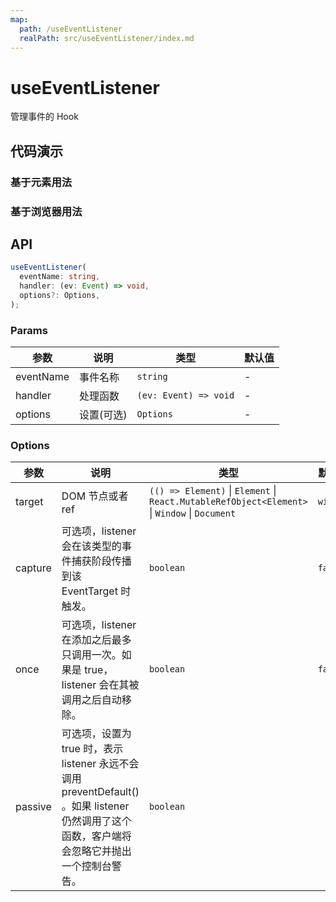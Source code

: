 ```yaml
---
map:
  path: /useEventListener
  realPath: src/useEventListener/index.md
---
```


# useEventListener

管理事件的 Hook

## 代码演示

### 基于元素用法

<demo src="./demo/demo.vue"
  language="vue"
  title="基本用法"
  desc="监听dom事件">
</demo>

### 基于浏览器用法

<demo src="./demo/demo1.vue"
  language="vue"
  title="基本用法"
  desc="监听浏览器事件">
</demo>

## API

```typescript
useEventListener(
  eventName: string,
  handler: (ev: Event) => void,
  options?: Options,
);
```

### Params

| 参数      | 说明       | 类型                  | 默认值 |
| --------- | ---------- | --------------------- | ------ |
| eventName | 事件名称   | `string`              | -      |
| handler   | 处理函数   | `(ev: Event) => void` | -      |
| options   | 设置(可选) | `Options`             | -      |

### Options

| 参数    | 说明                                                                                                                                           | 类型                                                                                          | 默认值   |
| ------- | ---------------------------------------------------------------------------------------------------------------------------------------------- | --------------------------------------------------------------------------------------------- | -------- |
| target  | DOM 节点或者 ref                                                                                                                               | `(() => Element)` \| `Element` \| `React.MutableRefObject<Element>` \| `Window` \| `Document` | `window` |
| capture | 可选项，listener 会在该类型的事件捕获阶段传播到该 EventTarget 时触发。                                                                         | `boolean`                                                                                     | `false`  |
| once    | 可选项，listener 在添加之后最多只调用一次。如果是 true，listener 会在其被调用之后自动移除。                                                    | `boolean`                                                                                     | `false`  |
| passive | 可选项，设置为 true 时，表示 listener 永远不会调用 preventDefault() 。如果 listener 仍然调用了这个函数，客户端将会忽略它并抛出一个控制台警告。 | `boolean`     
